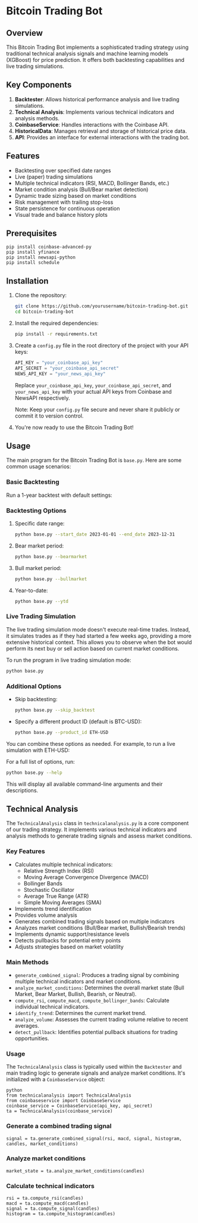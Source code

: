 # Bitcoin Trading Bot

## Overview

This Bitcoin Trading Bot implements a sophisticated trading strategy using traditional technical analysis signals and machine learning models (XGBoost) for price prediction. It offers both backtesting capabilities and live trading simulations.

## Key Components

1. **Backtester**: Allows historical performance analysis and live trading simulations.
2. **Technical Analysis**: Implements various technical indicators and analysis methods.
3. **CoinbaseService**: Handles interactions with the Coinbase API.
4. **HistoricalData**: Manages retrieval and storage of historical price data.
5. **API**: Provides an interface for external interactions with the trading bot.

## Features

- Backtesting over specified date ranges
- Live (paper) trading simulations
- Multiple technical indicators (RSI, MACD, Bollinger Bands, etc.)
- Market condition analysis (Bull/Bear market detection)
- Dynamic trade sizing based on market conditions
- Risk management with trailing stop-loss
- State persistence for continuous operation
- Visual trade and balance history plots

## Prerequisites

```
pip install coinbase-advanced-py
pip install yfinance
pip install newsapi-python
pip install schedule
```

## Installation

1. Clone the repository:
   ```bash
   git clone https://github.com/yourusername/bitcoin-trading-bot.git
   cd bitcoin-trading-bot
   ```

2. Install the required dependencies:
   ```bash
   pip install -r requirements.txt
   ```

3. Create a `config.py` file in the root directory of the project with your API keys:
   ```python
   API_KEY = "your_coinbase_api_key"
   API_SECRET = "your_coinbase_api_secret"
   NEWS_API_KEY = "your_news_api_key"
   ```

   Replace `your_coinbase_api_key`, `your_coinbase_api_secret`, and `your_news_api_key` with your actual API keys from Coinbase and NewsAPI respectively.

   Note: Keep your `config.py` file secure and never share it publicly or commit it to version control.

4. You're now ready to use the Bitcoin Trading Bot!

## Usage

The main program for the Bitcoin Trading Bot is `base.py`. Here are some common usage scenarios:

### Basic Backtesting

Run a 1-year backtest with default settings:

### Backtesting Options

1. Specific date range:
   ```bash
   python base.py --start_date 2023-01-01 --end_date 2023-12-31
   ```

2. Bear market period:
   ```bash
   python base.py --bearmarket
   ```

3. Bull market period:
   ```bash
   python base.py --bullmarket
   ```

4. Year-to-date:
   ```bash
   python base.py --ytd
   ```

### Live Trading Simulation

The live trading simulation mode doesn't execute real-time trades. Instead, it simulates trades as if they had started a few weeks ago, providing a more extensive historical context. This allows you to observe when the bot would perform its next buy or sell action based on current market conditions.

To run the program in live trading simulation mode:

```bash
python base.py
```

### Additional Options

- Skip backtesting:
  ```bash
  python base.py --skip_backtest
  ```

- Specify a different product ID (default is BTC-USD):
  ```bash
  python base.py --product_id ETH-USD
  ```

You can combine these options as needed. For example, to run a live simulation with ETH-USD:

For a full list of options, run:
```bash
python base.py --help
```

This will display all available command-line arguments and their descriptions.

## Technical Analysis

The `TechnicalAnalysis` class in `technicalanalysis.py` is a core component of our trading strategy. It implements various technical indicators and analysis methods to generate trading signals and assess market conditions.

### Key Features

- Calculates multiple technical indicators:
  - Relative Strength Index (RSI)
  - Moving Average Convergence Divergence (MACD)
  - Bollinger Bands
  - Stochastic Oscillator
  - Average True Range (ATR)
  - Simple Moving Averages (SMA)
- Implements trend identification
- Provides volume analysis
- Generates combined trading signals based on multiple indicators
- Analyzes market conditions (Bull/Bear market, Bullish/Bearish trends)
- Implements dynamic support/resistance levels
- Detects pullbacks for potential entry points
- Adjusts strategies based on market volatility

### Main Methods

- `generate_combined_signal`: Produces a trading signal by combining multiple technical indicators and market conditions.
- `analyze_market_conditions`: Determines the overall market state (Bull Market, Bear Market, Bullish, Bearish, or Neutral).
- `compute_rsi`, `compute_macd`, `compute_bollinger_bands`: Calculate individual technical indicators.
- `identify_trend`: Determines the current market trend.
- `analyze_volume`: Assesses the current trading volume relative to recent averages.
- `detect_pullback`: Identifies potential pullback situations for trading opportunities.

### Usage

The `TechnicalAnalysis` class is typically used within the `Backtester` and main trading logic to generate signals and analyze market conditions. It's initialized with a `CoinbaseService` object:
```
python
from technicalanalysis import TechnicalAnalysis
from coinbaseservice import CoinbaseService
coinbase_service = CoinbaseService(api_key, api_secret)
ta = TechnicalAnalysis(coinbase_service)
```


### Generate a combined trading signal

```
signal = ta.generate_combined_signal(rsi, macd, signal, histogram, candles, market_conditions)
```

###  Analyze market conditions
```
market_state = ta.analyze_market_conditions(candles)
```

### Calculate technical indicators
```
rsi = ta.compute_rsi(candles)
macd = ta.compute_macd(candles)
signal = ta.compute_signal(candles)
histogram = ta.compute_histogram(candles)
```